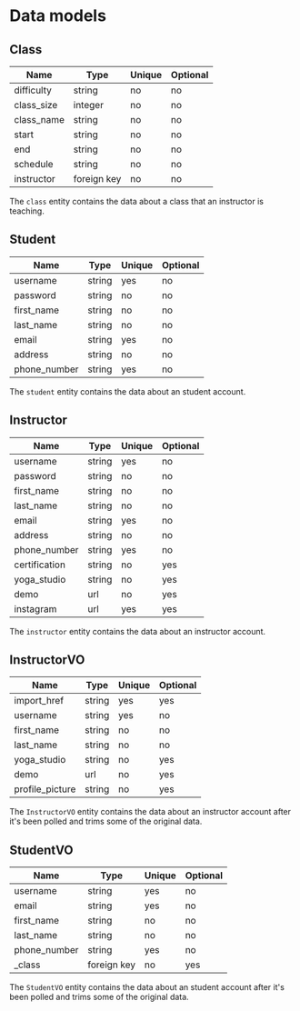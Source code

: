 # Data models

## Class

| Name | Type | Unique | Optional |
|-|-|-|-|
| difficulty | string | no | no |
| class_size | integer | no | no |
| class_name | string | no | no |
| start | string | no | no |
| end | string | no | no |
| schedule | string | no | no |
| instructor | foreign key | no | no |

The `class` entity contains the data about a class that an instructor is teaching.

## Student

| Name | Type | Unique | Optional |
|-|-|-|-|
| username | string | yes | no |
| password | string | no | no |
| first_name | string | no | no |
| last_name | string | no | no |
| email | string | yes | no |
| address | string | no | no |
| phone_number | string | yes | no |

The `student` entity contains the data about an student account.

## Instructor

| Name | Type | Unique | Optional |
|-|-|-|-|
| username | string | yes | no |
| password | string | no | no |
| first_name | string | no | no |
| last_name | string | no | no |
| email | string | yes | no |
| address | string | no | no |
| phone_number | string | yes | no |
| certification | string | no | yes |
| yoga_studio | string | no | yes |
| demo | url | no | yes|
| instagram | url | yes | yes |

The `instructor` entity contains the data about an instructor account.

## InstructorVO

| Name | Type | Unique | Optional |
|-|-|-|-|
| import_href | string | yes | yes |
| username | string | yes | no |
| first_name | string | no | no |
| last_name | string | no | no |
| yoga_studio | string | no | yes |
| demo | url | no | yes|
| profile_picture | string | no | yes |

The `InstructorVO` entity contains the data about an instructor account after it's been polled and trims some of the original data.

## StudentVO

| Name | Type | Unique | Optional |
|-|-|-|-|
| username | string | yes | no |
| email | string | yes | no |
| first_name | string | no | no |
| last_name | string | no | no |
| phone_number | string | yes | no |
| _class | foreign key | no | yes |

The `StudentVO` entity contains the data about an student account after it's been polled and trims some of the original data.